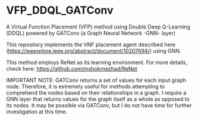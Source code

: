 # VFP_DDQL_GATConv
A Virtual Function Placement (VFP) method using Double Deep Q-Learning (DDQL) powered by GATConv (a Graph Neural Network -GNN- layer)

This repository implements the VNF placement agent described here (https://ieeexplore.ieee.org/abstract/document/10207694/) using GNN.

This method employs ReNet as its learning environment. For more details, check here: https://github.com/mshokrnezhad/ReNet

IMPORTANT NOTE: GATConv returns a set of values for each input graph node. Therefore, it is extremely useful for methods attempting to comprehend the nodes based on their relationships in a graph. I require a GNN layer that returns values for the graph itself as a whole as opposed to its nodes. It may be possible via GATConv, but I do not have time for further investigation at this time.
